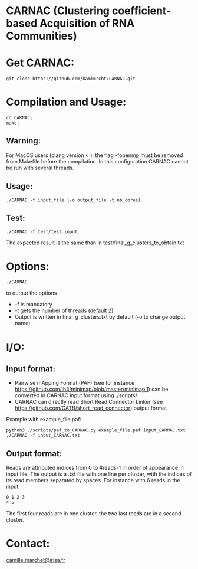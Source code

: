 CARNAC (Clustering coefficient-based Acquisition of RNA Communities)
====================================================================

# Get CARNAC:

	git clone https://github.com/kamimrcht/CARNAC.git

# Compilation and Usage:

	cd CARNAC;
	make;

## Warning:

For MacOS users (clang version < ), the flag -fopenmp must be removed from Makefile before the compilation. In this configuration CARNAC cannot be run with several threads.



## Usage:


	./CARNAC -f input_file (-o output_file -t nb_cores)


## Test:

	./CARNAC -f test/test.input
The expected result is the same than in test/final_g_clusters_to_obtain.txt


# Options:

	./CARNAC
to output the options
* -f is mandatory
* -t gets the number of threads (default 2)
* Output is written in final_g_clusters.txt by default (-o to change output name)
	
	
# I/O:

## Input format:
* Pairwise mApping Format (PAF) (see for instance https://github.com/lh3/minimap/blob/master/minimap.1) can be converted in CARNAC input format using ./scripts/
* CARNAC can directly read Short Read Connector Linker (see https://github.com/GATB/short_read_connector) output format

Example with example_file.paf:

	python3 ./scripts/paf_to_CARNAC.py example_file.paf input_CARNAC.txt
	./CARNAC -f input_CARNAC.txt

## Output format:

Reads are attributed indices from 0 to #reads-1 in order of appearance in input file.
The output is a .txt file with one line per cluster, with the indices of its read members separated by spaces.
For instance with 6 reads in the input:

	0 1 2 3
	4 5

The first four reads are in one cluster, the two last reads are in a second cluster.


# Contact:

camille.marchet@irisa.fr
